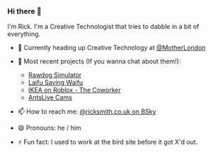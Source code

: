 ### Hi there 👋

I'm Rick. I'm a Creative Technologist that tries to dabble in a bit of everything. 

- 🔭 Currently heading up Creative Technology at [@MotherLondon](https://www.motherlondon.com)
  
- 💬 Most recent projects (If you wanna chat about them!):

  - [Rawdog Simulator](https://www.rawdogsimulator.com)
  - [Laifu Saving Waifu](https://laifusavingwaifu.com)
  - [IKEA on Roblox - The Coworker](https://thecoworker.co.uk)
  - [AntsLive Cams](https://antslivecams.com/)
  
- 📫 How to reach me: [@ricksmith.co.uk on BSky](https://bsky.app/profile/ricksmith.co.uk)
- 😄 Pronouns: he / him
- ⚡ Fun fact: I used to work at the bird site before it got X'd out.
  
<!--
**RickRedSix/rickredsix** is a ✨ _special_ ✨ repository because its `README.md` (this file) appears on your GitHub profile.

[![An image of @rickredsix's Holopin badges, which is a link to view their full Holopin profile](https://holopin.me/rickredsix)](https://holopin.io/@rickredsix)

Here are some ideas to get you started:

- 🔭 I’m currently working on ...
- 🌱 I’m currently learning ...
- 👯 I’m looking to collaborate on ...
- 🤔 I’m looking for help with ...
- 💬 Ask me about ...
- 📫 How to reach me: ...
- 😄 Pronouns: ...
- ⚡ Fun fact: ...
-->
